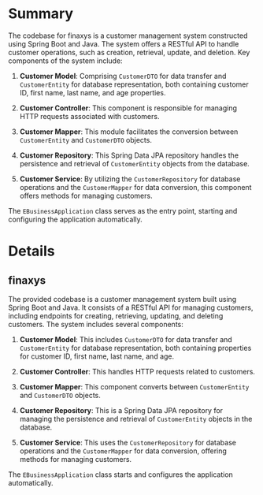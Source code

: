 # Summary

The codebase for finaxys is a customer management system constructed using Spring Boot and Java. The system offers a RESTful API to handle customer operations, such as creation, retrieval, update, and deletion. Key components of the system include:

1. **Customer Model**: Comprising `CustomerDTO` for data transfer and `CustomerEntity` for database representation, both containing customer ID, first name, last name, and age properties.

2. **Customer Controller**: This component is responsible for managing HTTP requests associated with customers.

3. **Customer Mapper**: This module facilitates the conversion between `CustomerEntity` and `CustomerDTO` objects.

4. **Customer Repository**: This Spring Data JPA repository handles the persistence and retrieval of `CustomerEntity` objects from the database.

5. **Customer Service**: By utilizing the `CustomerRepository` for database operations and the `CustomerMapper` for data conversion, this component offers methods for managing customers.

The `EBusinessApplication` class serves as the entry point, starting and configuring the application automatically.

# Details

## finaxys

The provided codebase is a customer management system built using Spring Boot and Java. It consists of a RESTful API for managing customers, including endpoints for creating, retrieving, updating, and deleting customers. The system includes several components:

1. **Customer Model**: This includes `CustomerDTO` for data transfer and `CustomerEntity` for database representation, both containing properties for customer ID, first name, last name, and age.

2. **Customer Controller**: This handles HTTP requests related to customers.

3. **Customer Mapper**: This component converts between `CustomerEntity` and `CustomerDTO` objects.

4. **Customer Repository**: This is a Spring Data JPA repository for managing the persistence and retrieval of `CustomerEntity` objects in the database.

5. **Customer Service**: This uses the `CustomerRepository` for database operations and the `CustomerMapper` for data conversion, offering methods for managing customers.

The `EBusinessApplication` class starts and configures the application automatically.

